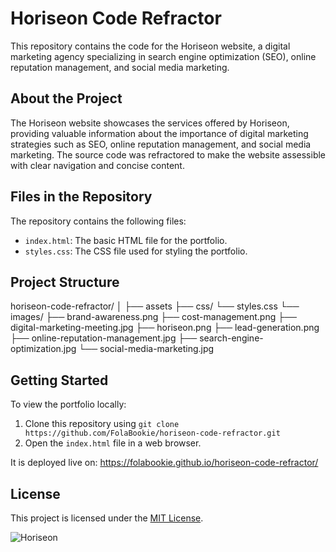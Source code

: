 # Horiseon Code Refractor

This repository contains the code for the Horiseon website, a digital marketing agency specializing in search engine optimization (SEO), online reputation management, and social media marketing.

## About the Project

The Horiseon website showcases the services offered by Horiseon, providing valuable information about the importance of digital marketing strategies such as SEO, online reputation management, and social media marketing. The source code was refractored to make the website assessible with clear navigation and concise content. 

## Files in the Repository

The repository contains the following files:

- `index.html`: The basic HTML file for the portfolio.
- `styles.css`: The CSS file used for styling the portfolio.

## Project Structure

horiseon-code-refractor/
│
├── assets
├── css/
└── styles.css
└── images/
├── brand-awareness.png
├── cost-management.png
├── digital-marketing-meeting.jpg
├── horiseon.png
├── lead-generation.png
├── online-reputation-management.jpg
├── search-engine-optimization.jpg
└── social-media-marketing.jpg



## Getting Started

To view the portfolio locally:

1. Clone this repository using `git clone https://github.com/FolaBookie/horiseon-code-refractor.git`
2. Open the `index.html` file in a web browser.

It is deployed live on: https://folabookie.github.io/horiseon-code-refractor/

## License

This project is licensed under the [MIT License](LICENSE).

![Horiseon](images/horiseon.png)
